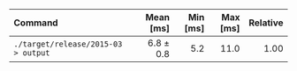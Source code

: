 | Command | Mean [ms] | Min [ms] | Max [ms] | Relative |
|:---|---:|---:|---:|---:|
| `./target/release/2015-03 > output` | 6.8 ± 0.8 | 5.2 | 11.0 | 1.00 |
